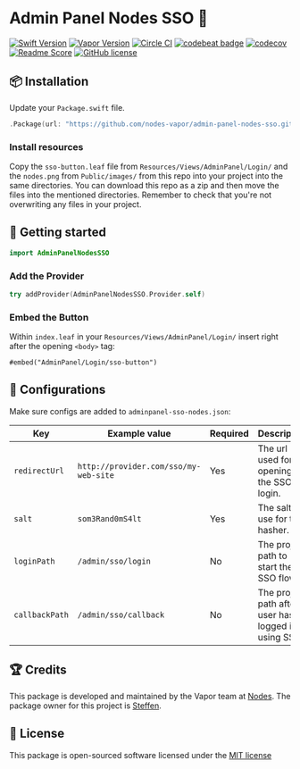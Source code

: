 # Admin Panel Nodes SSO 🔑
[![Swift Version](https://img.shields.io/badge/Swift-3-brightgreen.svg)](http://swift.org)
[![Vapor Version](https://img.shields.io/badge/Vapor-2-F6CBCA.svg)](http://vapor.codes)
[![Circle CI](https://circleci.com/gh/nodes-vapor/sugar/tree/master.svg?style=shield)](https://circleci.com/gh/nodes-vapor/sugar)
[![codebeat badge](https://codebeat.co/badges/fa667bac-85c1-4776-aaef-fdfea294e2c9)](https://codebeat.co/projects/github-com-nodes-vapor-admin-panel-nodes-sso-master)
[![codecov](https://codecov.io/gh/nodes-vapor/admin-panel-nodes-sso/branch/master/graph/badge.svg)](https://codecov.io/gh/nodes-vapor/admin-panel-nodes-sso)
[![Readme Score](http://readme-score-api.herokuapp.com/score.svg?url=https://github.com/nodes-vapor/admin-panel-nodes-sso)](http://clayallsopp.github.io/readme-score?url=https://github.com/nodes-vapor/admin-panel-nodes-sso)
[![GitHub license](https://img.shields.io/badge/license-MIT-blue.svg)](https://raw.githubusercontent.com/nodes-vapor/admin-panel-nodes-sso/master/LICENSE)

## 📦 Installation

Update your `Package.swift` file.
```swift
.Package(url: "https://github.com/nodes-vapor/admin-panel-nodes-sso.git", majorVersion: 0, minor: 4)
```

### Install resources
Copy the `sso-button.leaf` file from `Resources/Views/AdminPanel/Login/` and the `nodes.png` from `Public/images/` from this repo into your project into the same directories. You can download this repo as a zip and then move the files into the mentioned directories. Remember to check that you're not overwriting any files in your project.

## 🚀 Getting started

```swift
import AdminPanelNodesSSO
```

### Add the Provider

```swift
try addProvider(AdminPanelNodesSSO.Provider.self)
```

### Embed the Button
Within `index.leaf` in your `Resources/Views/AdminPanel/Login/` insert right after the opening `<body>` tag:
```
#embed("AdminPanel/Login/sso-button")
```

## 🔧 Configurations

Make sure configs are added to `adminpanel-sso-nodes.json`:

| Key            | Example value                         | Required | Description                              |
| -------------- | ------------------------------------- | -------- | ---------------------------------------- |
| `redirectUrl`  | `http://provider.com/sso/my-web-site` | Yes      | The url used for opening up the SSO login. |
| `salt`         | `som3Rand0mS4lt`                      | Yes      | The salt to use for the hasher.          |
| `loginPath`    | `/admin/sso/login`                    | No       | The project path to start the SSO flow.  |
| `callbackPath` | `/admin/sso/callback`                 | No       | The project path after user has logged in using SSO. |

## 🏆 Credits

This package is developed and maintained by the Vapor team at [Nodes](https://www.nodes.dk).
The package owner for this project is [Steffen](https://github.com/steffendsommer).

## 📄 License

This package is open-sourced software licensed under the [MIT license](http://opensource.org/licenses/MIT)
